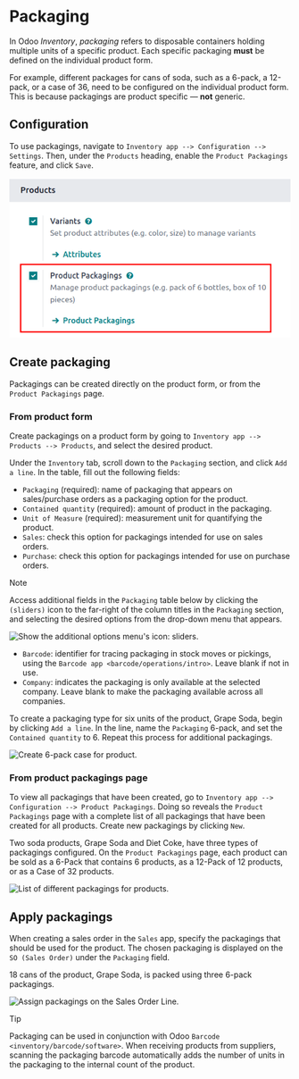 # Packaging

In Odoo *Inventory*, *packaging* refers to disposable containers holding
multiple units of a specific product. Each specific packaging **must**
be defined on the individual product form.

For example, different packages for cans of soda, such as a 6-pack, a
12-pack, or a case of 36, need to be configured on the individual
product form. This is because packagings are product specific — **not**
generic.

## Configuration

To use packagings, navigate to
`Inventory app --> Configuration --> Settings`. Then, under the
`Products` heading, enable the `Product Packagings` feature, and click
`Save`.

<img src="packaging/enable-packagings.png" class="align-center"
alt="Enable packagings by selecting &quot;Product Packagings&quot;." />

## Create packaging

Packagings can be created directly on the product form, or from the
`Product Packagings` page.

### From product form

Create packagings on a product form by going to
`Inventory app --> Products -->
Products`, and select the desired product.

Under the `Inventory` tab, scroll down to the `Packaging` section, and
click `Add a line`. In the table, fill out the following fields:

- `Packaging` (required): name of packaging that appears on
  sales/purchase orders as a packaging option for the product.
- `Contained quantity` (required): amount of product in the packaging.
- `Unit of Measure` (required): measurement unit for quantifying the
  product.
- `Sales`: check this option for packagings intended for use on sales
  orders.
- `Purchase`: check this option for packagings intended for use on
  purchase orders.

> [!NOTE]
> Access additional fields in the `Packaging` table below by clicking
> the `(sliders)` icon to the far-right of the column titles in the
> `Packaging` section, and selecting the desired options from the
> drop-down menu that appears.
>
> <img src="packaging/slide.png" class="align-center"
> alt="Show the additional options menu&#39;s icon: sliders." />

- `Barcode`: identifier for tracing packaging in stock moves or
  pickings, using the `Barcode app <barcode/operations/intro>`. Leave
  blank if not in use.
- `Company`: indicates the packaging is only available at the selected
  company. Leave blank to make the packaging available across all
  companies.

<div class="example">

To create a packaging type for six units of the product,
<span class="title-ref">Grape Soda</span>, begin by clicking
`Add a line`. In the line, name the `Packaging`
<span class="title-ref">6-pack</span>, and set the `Contained quantity`
to <span class="title-ref">6</span>. Repeat this process for additional
packagings.

<img src="packaging/create-product-packaging.png" class="align-center"
alt="Create 6-pack case for product." />

</div>

### From product packagings page

To view all packagings that have been created, go to
`Inventory app --> Configuration
--> Product Packagings`. Doing so reveals the `Product Packagings` page
with a complete list of all packagings that have been created for all
products. Create new packagings by clicking `New`.

<div class="example">

Two soda products, <span class="title-ref">Grape Soda</span> and
<span class="title-ref">Diet Coke</span>, have three types of packagings
configured. On the `Product Packagings` page, each product can be sold
as a <span class="title-ref">6-Pack</span> that contains 6 products, as
a <span class="title-ref">12-Pack</span> of 12 products, or as a
<span class="title-ref">Case</span> of 32 products.

<img src="packaging/packagings.png" class="align-center"
alt="List of different packagings for products." />

</div>

## Apply packagings

When creating a sales order in the `Sales` app, specify the packagings
that should be used for the product. The chosen packaging is displayed
on the `SO (Sales Order)` under the `Packaging` field.

<div class="example">

18 cans of the product, <span class="title-ref">Grape Soda</span>, is
packed using three 6-pack packagings.

<img src="packaging/packagings-sales-order.png" class="align-center"
alt="Assign packagings on the Sales Order Line." />

</div>

> [!TIP]
> Packaging can be used in conjunction with Odoo
> `Barcode <inventory/barcode/software>`. When receiving products from
> suppliers, scanning the packaging barcode automatically adds the
> number of units in the packaging to the internal count of the product.
